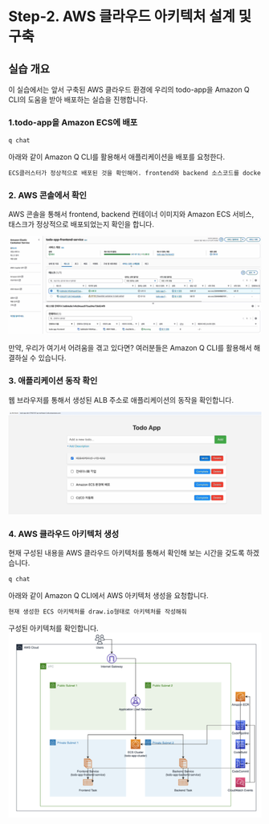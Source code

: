 # Step-2. AWS 클라우드 아키텍처 설계 및 구축

## 실습 개요
이 실습에서는 앞서 구축된 AWS 클라우드 환경에 우리의 todo-app을 Amazon Q CLI의 도움을 받아 배포하는 실습을 진행합니다.

### 1.todo-app을 Amazon ECS에 배포
```bash
q chat
```

아래와 같이 Amazon Q CLI를 활용해서 애플리케이션을 배포를 요청한다.
```bash
ECS클러스터가 정상적으로 배포된 것을 확인해어. frontend와 backend 소스코드를 docker build해서 ECR에 업로드하고, ECS에 배포할 수 있을까?
```


### 2. AWS 콘솔에서 확인
AWS 콘솔을 통해서 frontend, backend 컨테이너 이미지와 Amazon ECS 서비스, 태스크가 정상적으로 배포되었는지 확인을 합니다.

![alt text](../../others/image-8.png)

만약, 우리가 여기서 어려움을 겪고 있다면? 여러분들은 Amazon Q CLI를 활용해서 해결하실 수 있습니다.


### 3. 애플리케이션 동작 확인
웹 브라우저를 통해서 생성된 ALB 주소로 애플리케이션의 동작을 확인합니다.

![alt text](../../others/image-9.png)

### 4. AWS 클라우드 아키텍처 생성
현재 구성된 내용을 AWS 클라우드 아키텍처를 통해서 확인해 보는 시간을 갖도록 하겠습니다.
```bash
q chat
```

아래와 같이 Amazon Q CLI에서 AWS 아키텍처 생성을 요청합니다.
```bash
현재 생성한 ECS 아키텍처를 draw.io형태로 아키텍처를 작성해줘
```

구성된 아키텍처를 확인합니다.
![alt text](../../others/image-10.png)